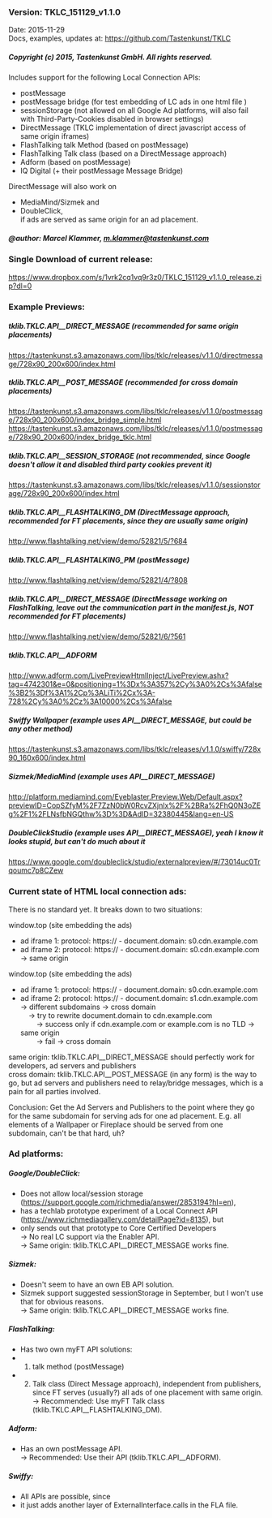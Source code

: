 ### Version: TKLC_151129_v1.1.0  
Date: 2015-11-29  
Docs, examples, updates at: https://github.com/Tastenkunst/TKLC

##### Copyright (c) 2015, Tastenkunst GmbH. All rights reserved.

Includes support for the following Local Connection APIs:
+ postMessage
+ postMessage bridge (for test embedding of LC ads in one html file )
+ sessionStorage (not allowed on all Google Ad platforms, will also fail with Third-Party-Cookies disabled in browser settings)
+ DirectMessage (TKLC implementation of direct javascript access of same origin iframes)
+ FlashTalking talk Method (based on postMessage)
+ FlashTalking Talk class (based on a DirectMessage approach)
+ Adform (based on postMessage)
+ IQ Digital (+ their postMessage Message Bridge)

DirectMessage will also work on 
+ MediaMind/Sizmek and 
+ DoubleClick,  
if ads are served as same origin for an ad placement.

##### @author: Marcel Klammer, m.klammer@tastenkunst.com

### Single Download of current release:
https://www.dropbox.com/s/1vrk2cq1vq9r3z0/TKLC_151129_v1.1.0_release.zip?dl=0

### Example Previews:

##### tklib.TKLC.API__DIRECT_MESSAGE (recommended for same origin placements)
https://tastenkunst.s3.amazonaws.com/libs/tklc/releases/v1.1.0/directmessage/728x90_200x600/index.html

##### tklib.TKLC.API__POST_MESSAGE (recommended for cross domain placements)
https://tastenkunst.s3.amazonaws.com/libs/tklc/releases/v1.1.0/postmessage/728x90_200x600/index_bridge_simple.html
https://tastenkunst.s3.amazonaws.com/libs/tklc/releases/v1.1.0/postmessage/728x90_200x600/index_bridge_tklc.html

##### tklib.TKLC.API__SESSION_STORAGE (not recommended, since Google doesn't allow it and disabled third party cookies prevent it)
https://tastenkunst.s3.amazonaws.com/libs/tklc/releases/v1.1.0/sessionstorage/728x90_200x600/index.html

##### tklib.TKLC.API__FLASHTALKING_DM (DirectMessage approach, recommended for FT placements, since they are usually same origin)
http://www.flashtalking.net/view/demo/52821/5/?684

##### tklib.TKLC.API__FLASHTALKING_PM (postMessage)
http://www.flashtalking.net/view/demo/52821/4/?808

##### tklib.TKLC.API__DIRECT_MESSAGE (DirectMessage working on FlashTalking, leave out the communication part in the manifest.js, NOT recommended for FT placements)
http://www.flashtalking.net/view/demo/52821/6/?561

##### tklib.TKLC.API__ADFORM
http://www.adform.com/LivePreviewHtmlInject/LivePreview.ashx?tag=4742301&e=0&positioning=1%3Dx%3A357%2Cy%3A0%2Cs%3Afalse%3B2%3Df%3A1%2Cp%3ALiTi%2Cx%3A-728%2Cy%3A0%2Cz%3A10000%2Cs%3Afalse

##### Swiffy Wallpaper (example uses API__DIRECT_MESSAGE, but could be any other method)
https://tastenkunst.s3.amazonaws.com/libs/tklc/releases/v1.1.0/swiffy/728x90_160x600/index.html

##### Sizmek/MediaMind (example uses API__DIRECT_MESSAGE)
http://platform.mediamind.com/Eyeblaster.Preview.Web/Default.aspx?previewID=CopSZfyM%2F7ZzN0bW0RcvZXjnlx%2F%2BRa%2FhQ0N3oZEg%2F1%2FLNsfbNGQthw%3D%3D&AdID=32380445&lang=en-US

##### DoubleClickStudio (example uses API__DIRECT_MESSAGE), yeah I know it looks stupid, but can't do much about it
https://www.google.com/doubleclick/studio/externalpreview/#/73014uc0Trqoumc7p8CZew

### Current state of HTML local connection ads:

There is no standard yet. It breaks down to two situations:

window.top (site embedding the ads)
+ ad iframe 1: protocol: https:// - document.domain: s0.cdn.example.com
+ ad iframe 2: protocol: https:// - document.domain: s0.cdn.example.com  
-> same origin

window.top (site embedding the ads)
+ ad iframe 1: protocol: https:// - document.domain: s0.cdn.example.com
+ ad iframe 2: protocol: https:// - document.domain: s1.cdn.example.com  
-> different subdomains -> cross domain  
&nbsp;&nbsp;&nbsp;&nbsp;-> try to rewrite document.domain to cdn.example.com  
&nbsp;&nbsp;&nbsp;&nbsp;&nbsp;&nbsp;&nbsp;&nbsp;-> success only if cdn.example.com or example.com is no TLD -> same origin  
&nbsp;&nbsp;&nbsp;&nbsp;&nbsp;&nbsp;&nbsp;&nbsp;-> fail -> cross domain  

same origin: tklib.TKLC.API__DIRECT_MESSAGE should perfectly work for developers, ad servers and publishers  
cross domain: tklib.TKLC.API__POST_MESSAGE (in any form) is the way to go, but ad servers and publishers need to relay/bridge messages, which is a pain for all parties involved.

Conclusion: Get the Ad Servers and Publishers to the point where they go for the same subdomain for serving ads for one ad placement. E.g. all elements of a Wallpaper or Fireplace should be served from one subdomain, can't be that hard, uh?

### Ad platforms:

##### Google/DoubleClick:
+ Does not allow local/session storage (https://support.google.com/richmedia/answer/2853194?hl=en),
+ has a techlab prototype experiment of a Local Connect API (https://www.richmediagallery.com/detailPage?id=8135), but
+ only sends out that prototype to Core Certified Developers  
-> No real LC support via the Enabler API.  
-> Same origin: tklib.TKLC.API__DIRECT_MESSAGE works fine.

##### Sizmek:
+ Doesn't seem to have an own EB API solution.
+ Sizmek support suggested sessionStorage in September, but I won't use that for obvious reasons.  
-> Same origin: tklib.TKLC.API__DIRECT_MESSAGE works fine.

##### FlashTalking:
+ Has two own myFT API solutions:
+ 1. talk method (postMessage)
+ 2. Talk class (Direct Message approach), independent from publishers, since FT serves (usually?) all ads of one placement with same origin.  
-> Recommended: Use myFT Talk class (tklib.TKLC.API__FLASHTALKING_DM).

##### Adform:
+ Has an own postMessage API.  
-> Recommended: Use their API (tklib.TKLC.API__ADFORM).

##### Swiffy:
+ All APIs are possible, since
+ it just adds another layer of ExternalInterface.calls in the FLA file.
